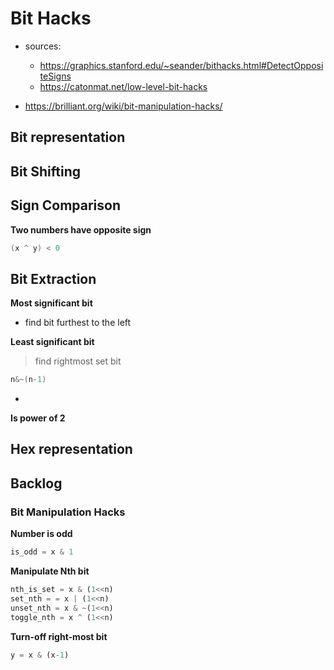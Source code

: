 # Bit Hacks

- sources:
  - https://graphics.stanford.edu/~seander/bithacks.html#DetectOppositeSigns
  - https://catonmat.net/low-level-bit-hacks



- https://brilliant.org/wiki/bit-manipulation-hacks/





## Bit representation









## Bit Shifting









## Sign Comparison



**Two numbers have opposite sign**

```c++
(x ^ y) < 0
```





## Bit Extraction



**Most significant bit**

- find bit furthest to the left



**Least significant bit**

> find rightmost set bit

```cpp
n&~(n-1)
```

- 



**Is power of 2**









## Hex representation









## Backlog





### Bit Manipulation Hacks

**Number is odd**

```python
is_odd = x & 1
```

**Manipulate Nth bit**

```python
nth_is_set = x & (1<<n)
set_nth = = x | (1<<n)
unset_nth = x & ~(1<<n)
toggle_nth = x ^ (1<<n)
```

**Turn-off right-most bit**

```python
y = x & (x-1)
```





